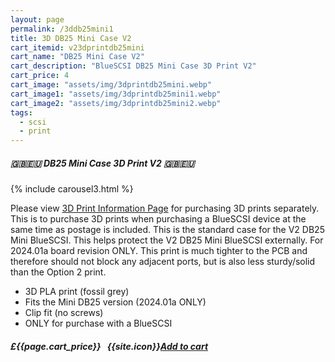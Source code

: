 ```yaml
---
layout: page
permalink: /3ddb25mini1
title: 3D DB25 Mini Case V2
cart_itemid: v23dprintdb25mini
cart_name: "DB25 Mini Case V2"
cart_description: "BlueSCSI DB25 Mini Case 3D Print V2"
cart_price: 4
cart_image: "assets/img/3dprintdb25mini.webp"
cart_image1: "assets/img/3dprintdb25mini1.webp"
cart_image2: "assets/img/3dprintdb25mini2.webp"
tags: 
  - scsi
  - print
---
```


##### 🇬🇧🇪🇺 DB25 Mini Case 3D Print V2 🇬🇧🇪🇺

{% include carousel3.html %}

Please view [3D Print Information Page](/print) for purchasing 3D prints separately. This is to purchase 3D prints when purchasing a BlueSCSI device at the same time as postage is included. This is the standard case for the V2 DB25 Mini BlueSCSI. This helps protect the V2 DB25 Mini BlueSCSI externally. For 2024.01a board revision ONLY. This print is much tighter to the PCB and therefore should not block any adjacent ports, but is also less sturdy/solid than the Option 2 print.

* 3D PLA print (fossil grey)
* Fits the Mini DB25 version (2024.01a ONLY)
* Clip fit (no screws)
* ONLY for purchase with a BlueSCSI

##### £{{page.cart_price}} &nbsp; {{site.icon}}[Add to cart](/cart#{{page.cart_itemid}})